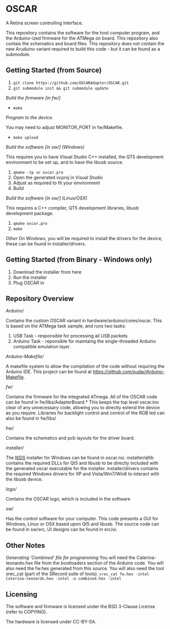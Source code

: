 OSCAR
=====
A Retina screen controlling interface.

This repository contains the software for the host computer program, and the Arduino-ized firmware for the ATMega on board.
This repostiory also contais the schematics and board files.
This repository does not contain the new Aruduino variant required to build this code - but it can be found as a submodule.

Getting Started (from Source)
-----------------------------
1. `git clone https://github.com/OSCARAdapter/OSCAR.git`
2. `git submodule init && git submodule update`

*Build the firmware [in fw/]*
* `make`

*Program to the device.*

You may need to adjust MONITOR_PORT in fw/Makefile.
* `make upload`

*Build the software [in sw/] (_Windows_)*

This requires you to have Visual Studio C++ installed, the QT5 development environment to be set up, and to have the libusb source.
1. `qmake -tp vc oscar.pro`
2. Open the generated vcproj in Visual Studio
3. Adjust as required to fit your environment
4. Build

*Build the software [in sw/] (_Linux/OSX_)*

This requires a C++ compiler, QT5 development libraries, libusb development package.
1. `qmake oscar.pro`
2. `make`

*Other*
On Windows, you will be required to install the drivers for the device, these can be found in installer/drivers.

Getting Started (from Binary - Windows only)
--------------------------------------------
1. Download the installer from here
2. Run the installer
3. Plug OSCAR in

Repository Overview
-------------------
*Arduino/*

Contains the custom OSCAR variant in hardware/arduino/cores/oscar.
This is based on the ATMega task sample, and runs two tasks:
1. USB Task - responsible for processing all USB packets 
2. Arduino Task - reponsible for maintaing the single-threaded Arduino compatible emulation layer.

*Arduino-Makefile/*

A makefile system to allow the compilation of the code without requiring the Arduino IDE. This project can be found at https://github.com/sudar/Arduino-Makefile.

*fw/*

Contains the firmware for the integrated ATmega. All of the OSCAR code can be found in fw/libs/AdapterBoard.* This keeps the top level oscar.ino clear of any unnecessary code, allowing you to directly extend the device as you require.
Libraries for backlight control and control of the RGB led can also be found in fw/libs/

*hw/*

Contains the schematics and pcb layouts for the driver board.

*installer/*

The [NSIS](http://nsis.sourceforge.net/Main_Page) installer for Windows can be found in oscar.nsi. installer/qtlib contains the required DLLs for Qt5 and libusb to be directly included with the generated oscar executable for the installer.
installer/drivers contains the required Windows drivers for XP and Vista/Win7/Win8 to interact with the libusb device.

*logo/*

Contains the OSCAR logo, which is included in the software

*sw/*

Has the control software for your computer. This code presents a GUI for Windows, Linux or OSX based upon Qt5 and libusb. The source code can be found in sw/src, UI designs can be found in src/ui.

Other Notes
-----------
*Generating 'Combined' file for programming*
You will need the Caterina-leonardo.hex file from the bootloaders section of the Arduino code. You will also need the fw.hex generated from this source.
You will also need the tool srec_cat (part of the SRecord suite of tools).
`srec_cat fw.hex -intel Caterina-leonardo.hex -intel -o combined.hex -intel`

Licensing
---------
The software and firmware is licensed under the BSD 3-Clause License (refer to COPYING).

The hardware is licensed under CC-BY-SA.
